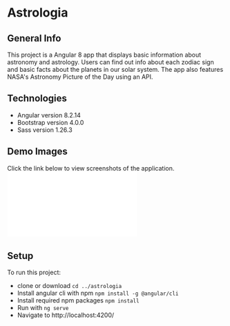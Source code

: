 # Astrologia

## General Info

This project is a Angular 8 app that displays basic information about astronomy and astrology.  Users can find out info about each zodiac sign and basic facts about the planets in our solar system. The app also features NASA's Astronomy Picture of the Day using an API.

## Technologies

* Angular version 8.2.14
* Bootstrap version 4.0.0
* Sass version 1.26.3

## Demo Images

Click the link below to view screenshots of the application.
![astrologia-demo](astrologia_demo.pdf)

## Setup

To run this project:
* clone or download
`cd ../astrologia`
* Install angular cli with npm
`npm install -g @angular/cli`
* Install required npm packages
`npm install`
* Run with `ng serve`
* Navigate to http://localhost:4200/
